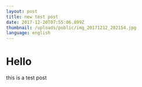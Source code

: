 ```yaml
---
layout: post
title: new test post
date: 2017-12-20T07:55:06.899Z
thumbnail: /uploads/public/img_20171212_202154.jpg
language: english
---
```

# Hello





this is a  test post
